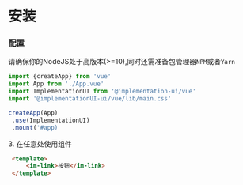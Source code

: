 # 安装

### 配置

请确保你的<im-link href="https://nodejs.org/en/">NodeJS</im-link>处于高版本(>=10),同时还需准备包管理器`NPM`或者`Yarn`
<im-spacer />

```javascript
import {createApp} from 'vue'
import App from './App.vue'
import ImplementationUI from '@implementation-ui/vue'
import '@implementationUI-ui/vue/lib/main.css'

createApp(App)
 .use(ImplementationUI)
 .mount('#app)

```

<im-link></im-link> 3. 在任意处使用组件

```html
 <template> 
     <im-link>按钮</im-link>
 </template>
```